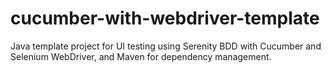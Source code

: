 # cucumber-with-webdriver-template
Java template project for UI testing using Serenity BDD with Cucumber and Selenium WebDriver, and Maven for dependency management.
